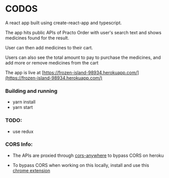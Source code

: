 
# CODOS

A react app built using create-react-app and typescript.

The app hits public APIs of Practo Order with user's search text and shows medicines found for the result.

User can then add medicines to their cart.

Users can also see the total amount to pay to purchase the medicines, and add more or remove medicines from the cart

The app is live at [https://frozen-island-98934.herokuapp.com/](https://frozen-island-98934.herokuapp.com/)

### Building and running

- yarn install
- yarn start

### TODO:
- use redux 


### CORS Info:
- The APIs are proxied through [cors-anywhere](https://cors-anywhere.herokuapp.com) to bypass CORS on heroku

- To bypass CORS when working on this locally, install and use this [chrome extension](https://chrome.google.com/webstore/detail/allow-control-allow-origi/nlfbmbojpeacfghkpbjhddihlkkiljbi)